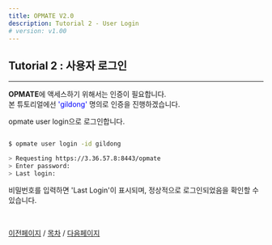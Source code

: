 ```yaml
---
title: OPMATE V2.0
description: Tutorial 2 - User Login
# version: v1.00
---
```


## Tutorial 2 : 사용자 로그인
- - -

**OPMATE**에 액세스하기 위해서는 인증이 필요합니다.\
본 튜토리얼에선 <span style="color:#0000FF">'gildong'</span> 명의로 인증을 진행하겠습니다.

<span><inline>opmate user login</inline>으로 로그인합니다.</span>

```bash

$ opmate user login -id gildong

> Requesting https://3.36.57.8:8443/opmate
> Enter password: 
> Last login: 

```

<span>비밀번호를 입력하면 'Last Login'이 표시되며, 정상적으로 로그인되었음을 확인할 수 있습니다.</span>

<br>

[이전페이지](Tutorial1.md) / [목차](Tutorial.md) / [다음페이지](Tutorial3.md)
